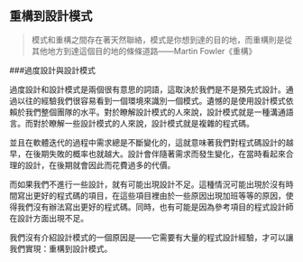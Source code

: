 重構到設計模式
---

> 模式和重構之間存在著天然聯絡，模式是你想到達的目的地，而重構則是從其他地方到達這個目的地的條條道路——Martin Fowler《重構》

###過度設計與設計模式

過度設計和設計模式是兩個很有意思的詞語，這取決於我們是不是預先式設計。通過以往的經驗我們很容易看到一個環境來識別一個模式。遺憾的是使用設計模式依賴於我們整個團隊的水平。對於瞭解設計模式的人來說，設計模式就是一種溝通語言。而對於瞭解一些設計模式的人來說，設計模式就是複雜的程式碼。

並且在軟體迭代的過程中需求總是不斷變化的，這就意味著我們對程式碼設計的越早，在後期失敗的概率也就越大。設計會伴隨著需求而發生變化，在當時看起來合理的設計，在後期就會因此而花費過多的代價。

而如果我們不進行一些設計，就有可能出現設計不足。這種情況可能出現於沒有時間寫出更好的程式碼的項目，在這些項目裡由於一些原因出現加班等等的原因，使得我們沒有辦法寫出更好的程式碼。同時，也有可能是因為參考項目的程式設計師在設計方面出現不足。

我們沒有介紹設計模式的一個原因是——它需要有大量的程式設計經驗，才可以讓我們實現：重構到設計模式。
